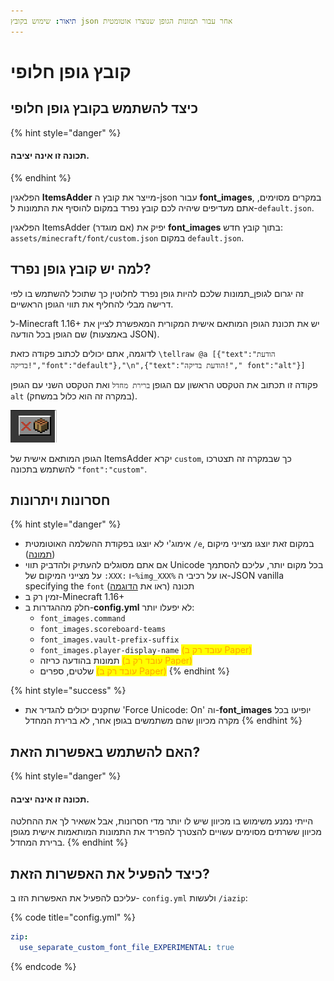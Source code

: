```yaml
---
תיאור: שימוש בקובץ json אחר עבור תמונות הגופן שנוצרו אוטומטית
---
```


# קובץ גופן חלופי

## כיצד להשתמש בקובץ גופן חלופי

{% hint style="danger" %}
#### תכונה זו אינה יציבה.
{% endhint %}

הפלאגין **ItemsAdder** מייצר את קובץ ה-json עבור **font\_images**, במקרים מסוימים, אתם מעדיפים שיהיה לכם קובץ נפרד במקום להוסיף את התמונות ל-`default.json`.

הפלאגין ItemsAdder (אם מוגדר) יפיק את **font\_images** בתוך קובץ חדש: `assets/minecraft/font/custom.json` במקום `default.json`.

## למה יש קובץ גופן נפרד?

זה יגרום לגופן\_תמונות שלכם להיות גופן נפרד לחלוטין כך שתוכל להשתמש בו לפי דרישה מבלי להחליף את תווי הגופן הראשיים.

ל-Minecraft 1.16+ יש את תכונת הגופן המותאם אישית המקורית המאפשרת לציין את שם הגופן בכל הודעה (באמצעות JSON).

לדוגמה, אתם יכולים לכתוב פקודה כזאת `\tellraw @a [{"text":"הודעת בדיקה!","font":"default"},"\n",{"text":"הודעת בדיקה!"," font":"alt"}]`

פקודה זו תכתוב את הטקסט הראשון עם הגופן `ברירת מחדל` ואת הטקסט השני עם הגופן `alt` (במקרה זה הוא כלול במשחק).

![](<../../.gitbook/assets/immagine (154).png>)

הגופן המותאם אישית של ItemsAdder יקרא `custom`, כך שבמקרה זה תצטרכו להשתמש בתכונה `"font":"custom"`.

## חסרונות ויתרונות

{% hint style="danger" %}
* אימוג'י לא יוצגו בפקודת ההשלמה האוטומטית `/e`, במקום זאת יוצגו מצייני מיקום ([תמונה](https://i.imgur.com/Im9AXae.png))
* אם אתם מסוגלים להעתיק ולהדביק תווי Unicode בכל מקום יותר, עליכם להסתמך על מצייני המיקום של `:XXX:` ו-`%img_XXX%` או על רכיבי ה-JSON vanilla specifying the `font` תכונה (ראו את [הדוגמה](alternative-font-file.md#why-having-a-separate-custom-font-file))
* זמין רק ב-Minecraft 1.16+
* חלק מההגדרות ב-**config.yml** לא יפעלו יותר:
  * `font_images.command`
  * `font_images.scoreboard-teams`
  * `font_images.vault-prefix-suffix`
  * `font_images.player-display-name` <mark style="color:orange;">(עובד רק ב Paper)</mark>
  * תמונות בהודעה כריזה <mark style="color:orange;">(עובד רק ב Paper)</mark>
  * שלטים, ספרים <mark style="color:orange;">(עובד רק ב Paper)</mark>
{% endhint %}

{% hint style="success" %}
* שחקנים יכולים להגדיר את 'Force Unicode: On' וה-**font\_images** יופיעו בכל מקרה מכיוון שהם משתמשים בגופן אחר, לא ברירת המחדל
{% endhint %}

## האם להשתמש באפשרות הזאת?

{% hint style="danger" %}
#### תכונה זו אינה יציבה.

הייתי נמנע משימוש בו מכיוון שיש לו יותר מדי חסרונות, אבל אשאיר לך את ההחלטה מכיוון ששרתים מסוימים עשויים להצטרך להפריד את התמונות המותאמות אישית מגופן ברירת המחדל.
{% endhint %}

## כיצד להפעיל את האפשרות הזאת?

עליכם להפעיל את האפשרות הזו ב- `config.yml` ולעשות `/iazip`:

{% code title="config.yml" %}
```yaml
zip:
  use_separate_custom_font_file_EXPERIMENTAL: true
```
{% endcode %}

##
